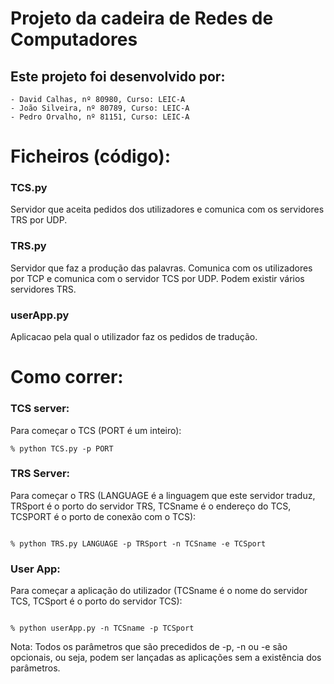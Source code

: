 # Projeto da cadeira de Redes de Computadores	


## Este projeto foi desenvolvido por:

	- David Calhas, nº 80980, Curso: LEIC-A
	- João Silveira, nº 80789, Curso: LEIC-A
	- Pedro Orvalho, nº 81151, Curso: LEIC-A

# Ficheiros (código):

### TCS.py

Servidor que aceita pedidos dos utilizadores e comunica com os servidores TRS por UDP.

### TRS.py

Servidor que faz a produção das palavras. Comunica com os utilizadores por TCP e comunica com o servidor TCS por UDP. Podem existir vários servidores TRS.

### userApp.py

Aplicacao pela qual o utilizador faz os pedidos de tradução.


# Como correr:

### 	TCS server:


Para começar o TCS (PORT é um inteiro):
```
% python TCS.py -p PORT
```

###		TRS Server:

Para começar o TRS (LANGUAGE é a linguagem que este servidor traduz, TRSport é o porto do servidor TRS, TCSname é o endereço do TCS, TCSPORT é o porto de conexão com o TCS):

```

% python TRS.py LANGUAGE -p TRSport -n TCSname -e TCSport
```

### 	User App:

Para começar a aplicação do utilizador (TCSname é o nome do servidor TCS, TCSport é o porto do servidor TCS):

```

% python userApp.py -n TCSname -p TCSport
```

Nota: Todos os parâmetros que são precedidos de -p, -n ou -e são opcionais, ou seja, podem ser lançadas as aplicações sem a existência dos parâmetros.


